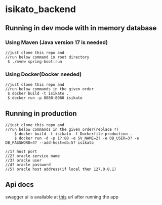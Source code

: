 # isikato_backend


## Running in dev mode with in memory database
### Using Maven (Java version 17 is needed)

```
//just clone this repo and
//run below command in root directory
 $ ./mvnw spring-boot:run
```

### Using Docker(Docker needed)

```
//just clone this repo and
//run below commands in the given order
 $ docker build -t isikato .
 $ docker run -p 8080:8080 isikato
```
## Running in production
```
//just clone this repo and
//run below commands in the given order(replace ?)
    $ docker build -t isikato -f Dockerfile-production .
    $ docker run -d -p 1?:80 -e SV_NAME=2? -e DB_USER=3? -e DB_PASSWORD=4? --add-host=db:5? isikato

//1? host port
//2? oracle service name
//3? oracle user
//4? oracle password
//5? oracle host address(if local then 127.0.0.1)
```



## Api docs
swagger ui is available at [this](http://localhost:8080/api/swagger-ui.html) url after running the app
